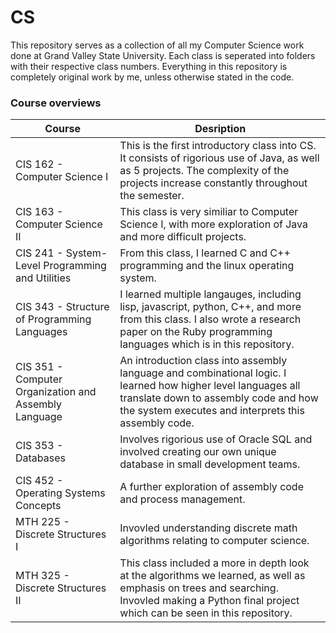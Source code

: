 # CS
 
This repository serves as a collection of all my Computer Science work done at Grand Valley State University. Each class is seperated into folders with their respective class numbers. Everything in this repository is completely original work by me, unless otherwise stated in the code.

### Course overviews
Course | Desription
-------- | -----------
CIS 162 - Computer Science I | This is the first introductory class into CS. It consists of rigorious use of Java, as well as 5 projects. The complexity of the projects increase constantly throughout the semester. 
CIS 163 - Computer Science II | This class is very similiar to Computer Science I, with more exploration of Java and more difficult projects.
CIS 241 - System-Level Programming and Utilities | From this class, I learned C and C++ programming and the linux operating system. 
CIS 343 - Structure of Programming Languages | I learned multiple langauges, including lisp, javascript, python, C++, and more from this class. I also wrote a research paper on the Ruby programming languages which is in this repository. 
CIS 351 - Computer Organization and Assembly Language | An introduction class into assembly language and combinational logic. I learned how higher level languages all translate down to assembly code and how the system executes and interprets this assembly code.
CIS 353 - Databases | Involves rigorious use of Oracle SQL and involved creating our own unique database in small development teams. 
CIS 452 - Operating Systems Concepts | A further exploration of assembly code and process management.
MTH 225 - Discrete Structures I | Invovled understanding discrete math algorithms relating to computer science. 
MTH 325 - Discrete Structures II | This class included a more in depth look at the algorithms we learned, as well as emphasis on trees and searching. Invovled making a Python final project which can be seen in this repository. 
